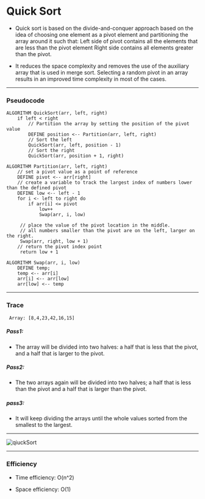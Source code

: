 # Quick Sort

- Quick sort is based on the divide-and-conquer approach based on the idea of choosing one element as a pivot element and partitioning the array around it such that: Left side of pivot contains all the elements that are less than the pivot element Right side contains all elements greater than the pivot.

- It reduces the space complexity and removes the use of the auxiliary array that is used in merge sort. Selecting a random pivot in an array results in an improved time complexity in most of the cases. 

***

### Pseudocode

```
ALGORITHM QuickSort(arr, left, right)
    if left < right
        // Partition the array by setting the position of the pivot value
        DEFINE position <-- Partition(arr, left, right)
        // Sort the left
        QuickSort(arr, left, position - 1)
        // Sort the right
        QuickSort(arr, position + 1, right)

ALGORITHM Partition(arr, left, right)
    // set a pivot value as a point of reference
    DEFINE pivot <-- arr[right]
    // create a variable to track the largest index of numbers lower than the defined pivot
    DEFINE low <-- left - 1
    for i <- left to right do
        if arr[i] <= pivot
            low++
            Swap(arr, i, low)

     // place the value of the pivot location in the middle.
     // all numbers smaller than the pivot are on the left, larger on the right.
     Swap(arr, right, low + 1)
    // return the pivot index point
     return low + 1

ALGORITHM Swap(arr, i, low)
    DEFINE temp;
    temp <-- arr[i]
    arr[i] <-- arr[low]
    arr[low] <-- temp
```
***
### Trace

``` Array: [8,4,23,42,16,15]```

##### Pass1:
* The array will be divided into two halves: a half that is less that the pivot, and a half that is larger to the pivot.

##### Pass2: 
* The two arrays again will be divided into two halves; a half that is less than the pivot and a half that is larger than the pivot. 

##### pass3: 
* It will keep dividing the arrays until the whole values sorted from the smallest to the largest.

***

![qiuckSort](quickSort.png)

***
### Efficiency

* Time efficiency: O(n^2)

* Space efficiency: O(1)
